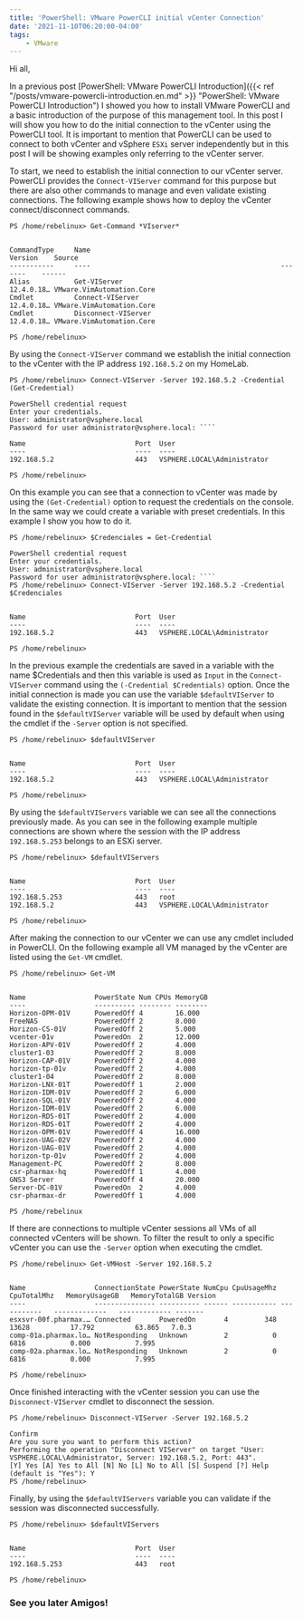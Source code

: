 ```yaml
---
title: 'PowerShell: VMware PowerCLI initial vCenter Connection'
date: '2021-11-10T06:20:00-04:00'
tags:
    - VMware
---
```


Hi all,

In a previous post [PowerShell: VMware PowerCLI Introduction]({{< ref "/posts/vmware-powercli-introduction.en.md" >}} "PowerShell: VMware PowerCLI Introduction") I showed you how to install VMware PowerCLI and a basic introduction of the purpose of this management tool. In this post I will show you how to do the initial connection to the vCenter using the PowerCLI tool. It is important to mention that PowerCLI can be used to connect to both vCenter and vSphere `ESXi` server independently but in this post I will be showing examples only referring to the vCenter server.

To start, we need to establish the initial connection to our vCenter server. PowerCLI provides the `Connect-VIServer` command for this purpose but there are also other commands to manage and even validate existing connections. The following example shows how to deploy the vCenter connect/disconnect commands.

```text
PS /home/rebelinux> Get-Command *VIserver*


CommandType     Name                                               Version    Source
-----------     ----                                               -------    ------
Alias           Get-VIServer                                       12.4.0.18… VMware.VimAutomation.Core
Cmdlet          Connect-VIServer                                   12.4.0.18… VMware.VimAutomation.Core
Cmdlet          Disconnect-VIServer                                12.4.0.18… VMware.VimAutomation.Core

PS /home/rebelinux>
```

By using the `Connect-VIServer` command we establish the initial connection to the vCenter with the IP address `192.168.5.2` on my HomeLab.

```text
PS /home/rebelinux> Connect-VIServer -Server 192.168.5.2 -Credential (Get-Credential)

PowerShell credential request
Enter your credentials.
User: administrator@vsphere.local
Password for user administrator@vsphere.local: ````

Name                           Port  User
----                           ----  ----
192.168.5.2                    443   VSPHERE.LOCAL\Administrator

PS /home/rebelinux> 
```

On this example you can see that a connection to vCenter was made by using the `(Get-Credential)` option to request the credentials on the console. In the same way we could create a variable with preset credentials. In this example I show you how to do it.

```text
PS /home/rebelinux> $Credenciales = Get-Credential

PowerShell credential request
Enter your credentials.
User: administrator@vsphere.local
Password for user administrator@vsphere.local: ````
PS /home/rebelinux> Connect-VIServer -Server 192.168.5.2 -Credential $Credenciales   


Name                           Port  User
----                           ----  ----
192.168.5.2                    443   VSPHERE.LOCAL\Administrator

PS /home/rebelinux> 
```

In the previous example the credentials are saved in a variable with the name $Credentials and then this variable is used as `Input` in the `Connect-VIServer` command using the `(-Credential $Credentials)` option. Once the initial connection is made you can use the variable `$defaultVIServer` to validate the existing connection. It is important to mention that the session found in the `$defaultVIServer` variable will be used by default when using the cmdlet if the `-Server` option is not specified.

```text
PS /home/rebelinux> $defaultVIServer


Name                           Port  User
----                           ----  ----
192.168.5.2                    443   VSPHERE.LOCAL\Administrator

PS /home/rebelinux> 
```

By using the `$defaultVIServers` variable we can see all the connections previously made. As you can see in the following example multiple connections are shown where the session with the IP address `192.168.5.253` belongs to an ESXi server.

```text
PS /home/rebelinux> $defaultVIServers                                                  


Name                           Port  User
----                           ----  ----
192.168.5.253                  443   root
192.168.5.2                    443   VSPHERE.LOCAL\Administrator

PS /home/rebelinux> 
```

After making the connection to our vCenter we can use any cmdlet included in PowerCLI. On the following example all VM managed by the vCenter are listed using the `Get-VM` cmdlet.

```text
PS /home/rebelinux> Get-VM 


Name                 PowerState Num CPUs MemoryGB
----                 ---------- -------- --------
Horizon-OPM-01V      PoweredOff 4        16.000
FreeNAS              PoweredOff 2        8.000
Horizon-CS-01V       PoweredOff 2        5.000
vcenter-01v          PoweredOn  2        12.000
Horizon-APV-01V      PoweredOff 2        4.000
cluster1-03          PoweredOff 2        8.000
Horizon-CAP-01V      PoweredOff 2        4.000
horizon-tp-01v       PoweredOff 2        4.000
cluster1-04          PoweredOff 2        8.000
Horizon-LNX-01T      PoweredOff 1        2.000
Horizon-IDM-01V      PoweredOff 2        6.000
Horizon-SQL-01V      PoweredOff 2        4.000
Horizon-IDM-01V      PoweredOff 2        6.000
Horizon-RDS-01T      PoweredOff 2        4.000
Horizon-RDS-01T      PoweredOff 2        4.000
Horizon-OPM-01V      PoweredOff 4        16.000
Horizon-UAG-02V      PoweredOff 2        4.000
Horizon-UAG-01V      PoweredOff 2        4.000
horizon-tp-01v       PoweredOff 2        4.000
Management-PC        PoweredOff 2        8.000
csr-pharmax-hq       PoweredOff 1        4.000
GNS3 Server          PoweredOff 4        20.000
Server-DC-01V        PoweredOn  2        4.000
csr-pharmax-dr       PoweredOff 1        4.000

PS /home/rebelinux
```

If there are connections to multiple vCenter sessions all VMs of all connected vCenters will be shown. To filter the result to only a specific vCenter you can use the `-Server` option when executing the cmdlet.

```text
PS /home/rebelinux> Get-VMHost -Server 192.168.5.2


Name                 ConnectionState PowerState NumCpu CpuUsageMhz CpuTotalMhz   MemoryUsageGB   MemoryTotalGB Version
----                 --------------- ---------- ------ ----------- -----------   -------------   ------------- -------
esxsvr-00f.pharmax.… Connected       PoweredOn       4         348       13628          17.792          63.865   7.0.3
comp-01a.pharmax.lo… NotResponding   Unknown         2           0        6816           0.000           7.995        
comp-02a.pharmax.lo… NotResponding   Unknown         2           0        6816           0.000           7.995        

PS /home/rebelinux> 
```

Once finished interacting with the vCenter session you can use the `Disconnect-VIServer` cmdlet to disconnect the session.

```text
PS /home/rebelinux> Disconnect-VIServer -Server 192.168.5.2

Confirm
Are you sure you want to perform this action?
Performing the operation "Disconnect VIServer" on target "User: VSPHERE.LOCAL\Administrator, Server: 192.168.5.2, Port: 443".
[Y] Yes [A] Yes to All [N] No [L] No to All [S] Suspend [?] Help (default is "Yes"): Y
PS /home/rebelinux> 
```

Finally, by using the `$defaultVIServers` variable you can validate if the session was disconnected successfully.

```text
PS /home/rebelinux> $defaultVIServers                      


Name                           Port  User
----                           ----  ----
192.168.5.253                  443   root

PS /home/rebelinux> 
```

### See you later Amigos!
